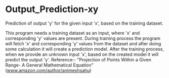 # Output_Prediction-xy
Prediction of output 'y' for the given input 'x', based on the training dataset.

This program needs a training dataset as an input, where 'x' and corresponding 'y' values are present.
During training process the program will fetch 'x' and corresponding 'y' values from the dataset and after doing some calculation it will create a prediction model.
After the training process, when we provide an unknown input 'x', based on the created model it will predict the output 'y'.
Reference:- "Projection of Points Within a Given Range- A General Mathematical Equation" (www.amazon.com/author/animeshsahu)
